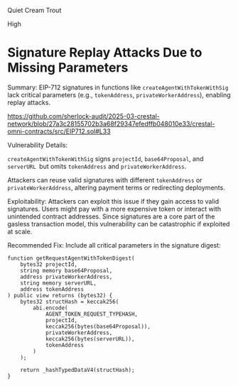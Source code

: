 Quiet Cream Trout

High

# Signature Replay Attacks Due to Missing Parameters

Summary:
EIP-712 signatures in functions like `createAgentWithTokenWithSig` lack critical parameters (e.g., `tokenAddress`, `privateWorkerAddress`), enabling replay attacks.

https://github.com/sherlock-audit/2025-03-crestal-network/blob/27a3c28155702b3a68f29347efedffb048010e33/crestal-omni-contracts/src/EIP712.sol#L33

Vulnerability Details:

`createAgentWithTokenWithSig` signs `projectId`, `base64Proposal`, and `serverURL `but omits `tokenAddress` and `privateWorkerAddress`.

Attackers can reuse valid signatures with different `tokenAddress` or `privateWorkerAddress`, altering payment terms or redirecting deployments.

Exploitability:
Attackers can exploit this issue if they gain access to valid signatures.
Users might pay with a more expensive token or interact with unintended contract addresses.
Since signatures are a core part of the gasless transaction model, this vulnerability can be catastrophic if exploited at scale.

Recommended Fix:
Include all critical parameters in the signature digest:
```solidity
function getRequestAgentWithTokenDigest(
    bytes32 projectId,
    string memory base64Proposal,
    address privateWorkerAddress,
    string memory serverURL,
    address tokenAddress
) public view returns (bytes32) {
    bytes32 structHash = keccak256(
        abi.encode(
            AGENT_TOKEN_REQUEST_TYPEHASH,
            projectId,
            keccak256(bytes(base64Proposal)),
            privateWorkerAddress,
            keccak256(bytes(serverURL)),
            tokenAddress
        )
    );

    return _hashTypedDataV4(structHash);
}
```